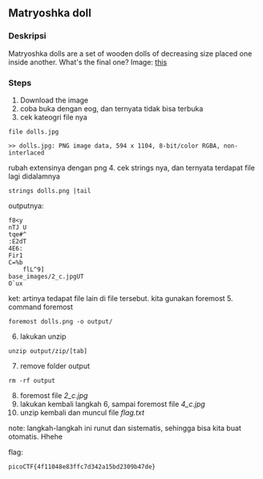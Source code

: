 ## Matryoshka doll

### Deskripsi

Matryoshka dolls are a set of wooden dolls of decreasing size placed one inside another. What's the final one? Image: [this](https://mercury.picoctf.net/static/b6205dd933ec01c022c4e6acbdf11116/dolls.jpg)


### Steps

1. Download the image
2. coba buka dengan eog, dan ternyata tidak bisa terbuka
3. cek kateogri file nya

```
file dolls.jpg

>> dolls.jpg: PNG image data, 594 x 1104, 8-bit/color RGBA, non-interlaced
```
rubah extensinya dengan png
4. cek strings nya, dan ternyata terdapat file lagi didalamnya
```
strings dolls.png |tail
```
outputnya:
```
f8<y
nTJ	U
tqe#^
:E2dT
4E6:
Fir1
C=%b
 	flL^9]
base_images/2_c.jpgUT
O`ux

```
ket: artinya tedapat file lain di file tersebut.
kita gunakan foremost
5. command foremost
```
foremost dolls.png -o output/
```
6. lakukan unzip
```
unzip output/zip/[tab]
```
7. remove folder output

```
rm -rf output
```
8. foremost file *2_c.jpg*
9. lakukan kembali langkah 6, sampai foremost file *4_c.jpg*
10. unzip kembali dan muncul file *flag.txt*

note:
langkah-langkah ini runut dan sistematis, sehingga bisa kita buat otomatis. Hhehe



flag:
```
picoCTF{4f11048e83ffc7d342a15bd2309b47de}
```
